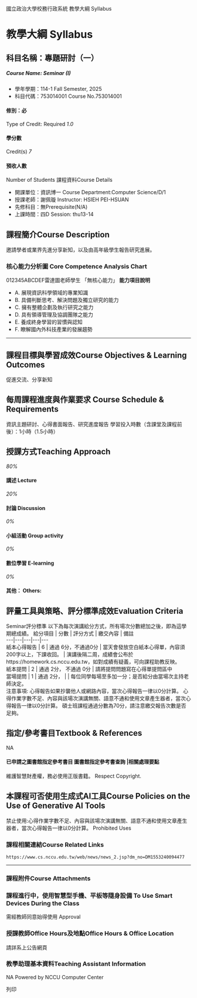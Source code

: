 國立政治大學校務行政系統 教學大綱 Syllabus
# 教學大綱 Syllabus
##  科目名稱：專題研討（一） 
#####  Course Name: Seminar (I)
  * 學年學期：114-1 Fall Semester, 2025 
  * 科目代碼：753014001 Course No.753014001


#### 修別：必
Type of Credit: Required 
_1.0_
#### 學分數
Credit(s)
_7_
#### 預收人數
Number of Students
課程資料Course Details
  * 開課單位：資訊博一 Course Department:Computer Science/D/1 
  * 授課老師：謝佩璇 Instructor: HSIEH PEI-HSUAN 
  * 先修科目：無Prerequisite(N/A)
  * 上課時間：四D Session: thu13-14


##  課程簡介Course Description
邀請學者或業界先進分享新知，以及由高年級學生報告研究進展。
###  核心能力分析圖 Core Competence Analysis Chart
012345ABCDEF雷達圖老師學生
「無核心能力」 
**能力項目說明**
  * A. 展現資訊科學領域的專業知識
  * B. 具備判斷思考、解決問題及獨立研究的能力
  * C. 擁有整體企劃及執行研究之能力
  * D. 具有領導管理及協調團隊之能力
  * E. 養成終身學習的習慣與認知
  * F. 瞭解國內外科技產業的發展趨勢


* * *
##  課程目標與學習成效Course Objectives & Learning Outcomes 
促進交流、分享新知
##  每周課程進度與作業要求 Course Schedule & Requirements
資訊主題研討、心得書面報告、研究進度報告
學習投入時數（含課堂及課程前後）：1小時（1.5小時）
##  授課方式Teaching Approach
_80%_
####  講述 Lecture
_20%_
####  討論 Discussion
_0%_
####  小組活動 Group activity
_0%_
####  數位學習 E-learning
_0%_
####  其他： Others:
##  評量工具與策略、評分標準成效Evaluation Criteria
Seminar評分標準
以下為每次演講給分方式，所有場次分數總加之後，即為這學期總成績。
給分項目 |  分數 |  評分方式 |  繳交內容 |  備註  
---|---|---|---|---  
紙本心得報告 |  6 |  通過 6分，不通過0分 |  當天會發放空白紙本心得單，內容須200字以上，下課收回。 |  演講後隔二周，成績會公布於https://homework.cs.nccu.edu.tw，如對成績有疑義，可向課程助教反映。  
紙本提問 |  2 |  通過 2分，  不通過 0分 |  請將提問問題寫在心得單提問區中  
當場提問 |  1 |  通過 2分， |  |  每位同學每場至多加一分；是否給分由當場次主持老師決定。  
注意事項:
心得報告如果抄襲他人或網路內容，當次心得報告一律以0分計算。
心得作業字數不足、內容與該場次演講無關、語意不通和使用文章產生器者，當次心得報告一律以0分計算。
碩士班課程通過分數為70分，請注意繳交報告次數是否足夠。
##  指定/參考書目Textbook & References
NA
####  已申請之圖書館指定參考書目  圖書館指定參考書查詢 |相關處理要點
維護智慧財產權，務必使用正版書籍。 Respect Copyright.
##  本課程可否使用生成式AI工具Course Policies on the Use of Generative AI Tools
禁止使用:心得作業字數不足、內容與該場次演講無關、語意不通和使用文章產生器者，當次心得報告一律以0分計算。 Prohibited Uses
###  課程相關連結Course Related Links
```
https://www.cs.nccu.edu.tw/web/news/news_2.jsp?dm_no=DM1553240094477
```

* * *
###  課程附件Course Attachments
###  課程進行中，使用智慧型手機、平板等隨身設備 To Use Smart Devices During the Class
需經教師同意始得使用  Approval
###  授課教師Office Hours及地點Office Hours & Office Location
請詳系上公告網頁
###  教學助理基本資料Teaching Assistant Information
NA
Powered by NCCU Computer Center
  
列印
